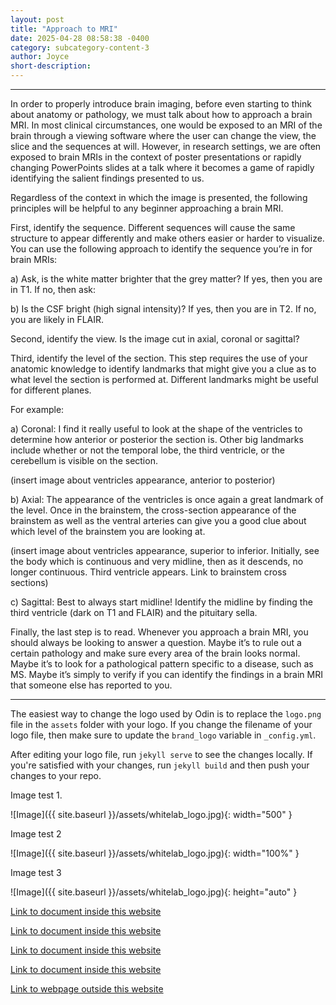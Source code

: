 ```yaml
---
layout: post
title: "Approach to MRI"
date: 2025-04-28 08:58:38 -0400
category: subcategory-content-3
author: Joyce
short-description: 
---
```


-----

In order to properly introduce brain imaging, before even starting to think about anatomy or pathology, we must talk about how to approach a brain MRI.
In most clinical circumstances, one would be exposed to an MRI of the brain through a viewing software where the user can change the view, the slice and the sequences at will. However, in research settings, we are often exposed to brain MRIs in the context of poster presentations or rapidly changing PowerPoints slides at a talk where it becomes a game of rapidly identifying the salient findings presented to us.

Regardless of the context in which the image is presented, the following principles will be helpful to any beginner approaching a brain MRI.

First, identify the sequence. Different sequences will cause the same structure to appear differently and make others easier or harder to visualize. You can use the following approach to identify the sequence you’re in for brain MRIs:

  a)	Ask, is the white matter brighter that the grey matter? 
  If yes, then you are in T1. If no, then ask:
  
  b)	Is the CSF bright (high signal intensity)?
  If yes, then you are in T2. If no, you are likely in FLAIR.

Second, identify the view. Is the image cut in axial, coronal or sagittal?

Third, identify the level of the section. This step requires the use of your anatomic knowledge to identify landmarks that might give you a clue as to what level the section is performed at. Different landmarks might be useful for different planes.

  For example:

  a)	Coronal: I find it really useful to look at the shape of the ventricles to determine how anterior or posterior the section is. Other big landmarks include whether or not the temporal lobe, the third     ventricle, or the cerebellum is visible on the section.

  (insert image about ventricles appearance, anterior to posterior)

  b)	Axial: The appearance of the ventricles is once again a great landmark of the level. Once in the brainstem, the cross-section appearance of the brainstem as well as the ventral arteries can give you a   good clue about which level of the brainstem you are looking at.

  (insert image about ventricles appearance, superior to inferior. Initially, see the body which is continuous and very midline, then as it descends, no longer continuous. Third ventricle appears. Link to     brainstem cross sections)

  c)	Sagittal: Best to always start midline! Identify the midline by finding the third ventricle (dark on T1 and FLAIR) and the pituitary sella.

Finally, the last step is to read. Whenever you approach a brain MRI, you should always be looking to answer a question. Maybe it’s to rule out a certain pathology and make sure every area of the brain looks normal. Maybe it’s to look for a pathological pattern specific to a disease, such as MS. Maybe it’s simply to verify if you can identify the findings in a brain MRI that someone else has reported to you.

----
The easiest way to change the logo used by Odin is to replace the `logo.png` file in the `assets` folder with your logo. If you change the filename of your logo file, then make sure to update the `brand_logo` variable in `_config.yml`.

After editing your logo file, run `jekyll serve` to see the changes locally. If you're satisfied with your changes, run `jekyll build` and then push your changes to your repo.

Image test 1.

![Image]({{ site.baseurl }}/assets/whitelab_logo.jpg){: width="500" }

Image test 2

![Image]({{ site.baseurl }}/assets/whitelab_logo.jpg){: width="100%" }

Image test 3

![Image]({{ site.baseurl }}/assets/whitelab_logo.jpg){: height="auto" }


<a href="{{ site.baseurl }}/about">Link to document inside this website</a>



<a href="{{ site.baseurl }}/content">Link to document inside this website</a>


<a href="{{ site.baseurl }}/subcategory-content-1">Link to document inside this website</a>


<a href="{{ site.baseurl }}/subcategory-content-1/first-content-post">Link to document inside this website</a>


<a href="https://en.namu.wiki/w/Find%20Love%20or%20Die%20Trying">Link to webpage outside this website</a>

<!-- need to double enter to start new lines -->
<!-- need to use the site baseurl in the curly brackets to make internal links work seamlessly -->
